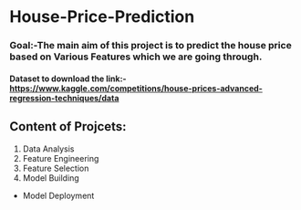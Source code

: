 # House-Price-Prediction

### Goal:-The main aim of this project is to predict the house price based on Various Features which we are going through.

#### Dataset to download the link:- https://www.kaggle.com/competitions/house-prices-advanced-regression-techniques/data

## Content of Projcets:
  1. Data Analysis
  2. Feature Engineering
  3. Feature Selection
  4. Model Building
  - Model Deployment
  
 
